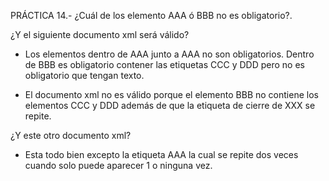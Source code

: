PRÁCTICA 14.- ¿Cuál de los elemento AAA ó BBB no es obligatorio?.

¿Y el siguiente documento xml será válido?
<!DOCTYPE XXX SYSTEM "XXX.dtd">
<XXX>
<AAA/>
<BBB> <CCC/><DDD/> </BBB>
</XXX>
</XXX>

- Los elementos dentro de AAA junto a AAA no son obligatorios.
Dentro de BBB es obligatorio contener las etiquetas CCC y DDD
pero no es obligatorio que tengan texto.

- El documento xml no es válido porque el elemento BBB no contiene los elementos CCC y DDD además de que la etiqueta de cierre de XXX se repite.

¿Y este otro documento xml?
<!DOCTYPE XXX SYSTEM "tutorial.dtd">
<XXX>
<AAA/><AAA/>
<BBB>
<CCC/><DDD/>
</BBB>
</XXX>

- Esta todo bien excepto la etiqueta AAA la cual se repite dos veces cuando solo puede aparecer 1 o ninguna vez.
